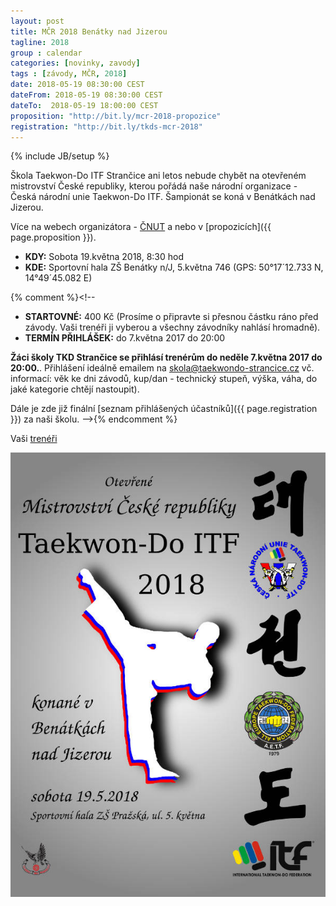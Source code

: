 ```yaml
---
layout: post
title: MČR 2018 Benátky nad Jizerou
tagline: 2018
group : calendar
categories: [novinky, zavody]
tags : [závody, MČR, 2018]
date: 2018-05-19 08:30:00 CEST
dateFrom: 2018-05-19 08:30:00 CEST
dateTo:  2018-05-19 18:00:00 CEST
proposition: "http://bit.ly/mcr-2018-propozice"
registration: "http://bit.ly/tkds-mcr-2018"
---
```

{% include JB/setup %}

Škola Taekwon-Do ITF Strančice ani letos nebude chybět na otevřeném mistrovství České republiky, kterou pořádá naše národní organizace - Česká národní unie Taekwon-Do ITF. Šampionát se koná v Benátkách nad Jizerou. 

Více na webech organizátora - [ČNUT](https://www.taekwondocz.com/index.php/194-mistrovstvi-cr-taekwon-do-itf-2017) a nebo v [propozicích]({{ page.proposition }}).

- **KDY:** Sobota 19.května 2018, 8:30 hod
- **KDE:** Sportovní hala ZŠ Benátky n/J, 5.května 746 (GPS: 50°17´12.733 N, 14°49´45.082 E)

{% comment %}<!--
- **STARTOVNÉ:** 400 Kč (Prosíme o připravte si přesnou částku ráno před závody. Vaši trenéři ji vyberou a všechny závodníky nahlásí hromadně).
- **TERMÍN PŘIHLÁŠEK:** do 7.května 2017 do 20:00

**Žáci školy TKD Strančice se přihlásí trenérům do neděle 7.května 2017 do 20:00.**. Přihlášení ideálně emailem na <a href="mailto:skola@taekwondo-strancice.cz">skola@taekwondo-strancice.cz</a> vč. informací: věk ke dni závodů, kup/dan - technický stupeň, výška, váha, do jaké kategorie chtějí nastoupit).

Dále je zde již finální [seznam přihlášených účastníků]({{ page.registration }}) za naši školu.
-->{% endcomment %}

Vaši [trenéři](/treneri)

![](/files/img/mcr-tkd-cnut-2018.jpeg)
